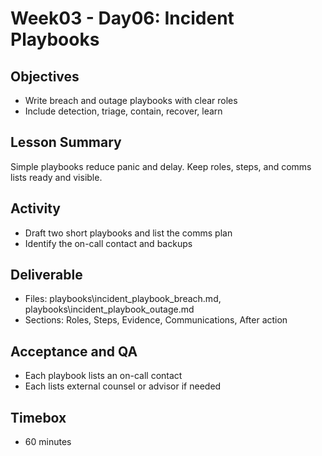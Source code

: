 # Week03 - Day06: Incident Playbooks

## Objectives
- Write breach and outage playbooks with clear roles
- Include detection, triage, contain, recover, learn

## Lesson Summary
Simple playbooks reduce panic and delay. Keep roles, steps, and comms lists ready and visible.

## Activity
- Draft two short playbooks and list the comms plan
- Identify the on-call contact and backups

## Deliverable
- Files: playbooks\incident_playbook_breach.md, playbooks\incident_playbook_outage.md
- Sections: Roles, Steps, Evidence, Communications, After action

## Acceptance and QA
- Each playbook lists an on-call contact
- Each lists external counsel or advisor if needed

## Timebox
- 60 minutes
